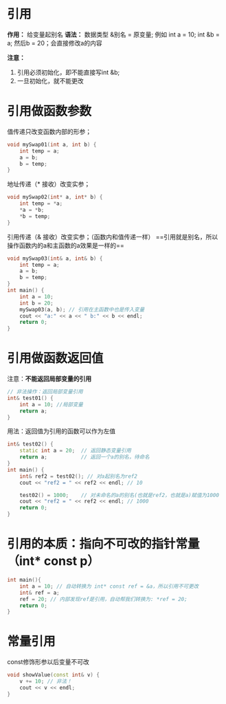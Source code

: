 # 引用
**作用：** 给变量起别名
**语法：** 数据类型 &别名 = 原变量; 
例如 int a = 10; int &b = a; 
然后b = 20；会直接修改a的内容

**注意：**
1. 引用必须初始化，即不能直接写int &b;
2. 一旦初始化，就不能更改

# 引用做函数参数
值传递只改变函数内部的形参；
```c++
void mySwap01(int a, int b) {
	int temp = a;
	a = b;
	b = temp;
}
```
地址传递（* 接收）改变实参；
```c++
void mySwap02(int* a, int* b) {
	int temp = *a;
	*a = *b;
	*b = temp;
}
```
引用传递（& 接收）改变实参；（函数内和值传递一样）
==引用就是别名，所以操作函数内的a和主函数的a效果是一样的==
```c++
void mySwap03(int& a, int& b) {
	int temp = a;
	a = b;
	b = temp;
}
int main() {
	int a = 10;
	int b = 20;
	mySwap03(a, b); // 引用在主函数中也是传入变量
	cout << "a:" << a << " b:" << b << endl;
	return 0;
}
```

# 引用做函数返回值

注意：**不能返回局部变量的引用**
```c++
// 非法操作：返回局部变量引用
int& test01() {
	int a = 10; //局部变量
	return a;
}
```
用法：返回值为引用的函数可以作为左值
```c++
int& test02() {
	static int a = 20;  // 返回静态变量引用
	return a;           // 返回一个a的别名，待命名
}
int main() {
	int& ref2 = test02(); // 对a起别名为ref2
	cout << "ref2 = " << ref2 << endl; // 10

	test02() = 1000;    // 对未命名的a的别名(也就是ref2，也就是a)赋值为1000
	cout << "ref2 = " << ref2 << endl; // 1000
	return 0;
}
```

# 引用的本质：指向不可改的指针常量（int* const p）

```C++
int main(){
	int a = 10; // 自动转换为 int* const ref = &a，所以引用不可更改
	int& ref = a; 
	ref = 20; // 内部发现ref是引用，自动帮我们转换为: *ref = 20;
	return 0;
}
```

# 常量引用
const修饰形参以后变量不可改
```c++
void showValue(const int& v) {
	v += 10; // 非法！
	cout << v << endl;
}
```